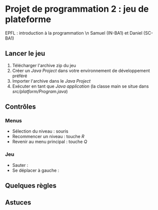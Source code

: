 Projet de programmation 2 : jeu de plateforme
=============================================
EPFL : introduction à la programmation \n
Samuel (IN-BA1) et Daniel (SC-BA1)

Lancer le jeu
-------------
1. Télécharger l'archive zip du jeu
2. Créer un _Java Project_ dans votre environnement de développement préféré
3. Importer l'archive dans le _Java Project_ 
4. Exécuter en tant que _Java application_ (la classe main se situe dans _src/platform/Program.java_)

Contrôles
---------
### Menus
- Sélection du niveau : souris
- Recommencer un niveau : touche _R_
- Revenir au menu principal : touche _Q_
### Jeu
- Sauter :
- Se déplacer à gauche :

Quelques règles
---------------

Astuces
-------
